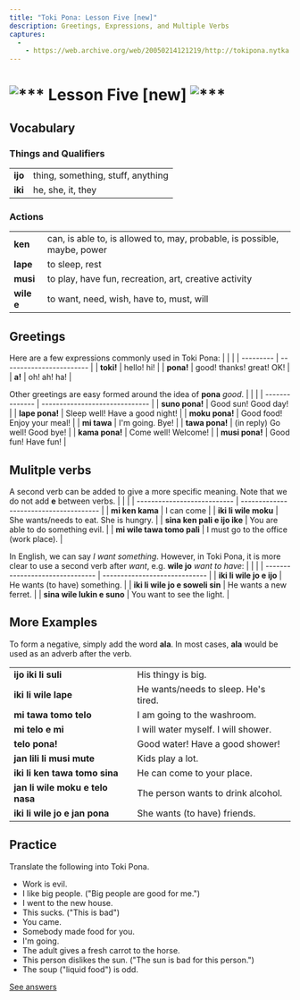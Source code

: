 ```yaml
---
title: "Toki Pona: Lesson Five [new]"
description: Greetings, Expressions, and Multiple Verbs
captures:
  -
    - https://web.archive.org/web/20050214121219/http://tokipona.nytka.org:80/about/lesson/tp5new.html
---
```


# ![***](/images/Sonja/swirl.gif) Lesson Five [new] ![***](/images/Sonja/swirl.gif)

## Vocabulary

### Things and Qualifiers
|         |                                   |
| ------- | --------------------------------- |
| **ijo** | thing, something, stuff, anything |
| **iki** | he, she, it, they                 |
### Actions
|            |                                                                          |
| ---------- | ------------------------------------------------------------------------ |
| **ken**    | can, is able to, is allowed to, may, probable, is possible, maybe, power |
| **lape**   | to sleep, rest                                                           |
| **musi**   | to play, have fun, recreation, art, creative activity                    |
| **wile e** | to want, need, wish, have to, must, will                                 |

## Greetings

Here are a few expressions commonly used in Toki Pona:
|           |                          |
| --------- | ------------------------ |
| **toki!** | hello! hi!               |
| **pona!** | good! thanks! great! OK! |
| **a!**    | oh! ah! ha!              |

Other greetings are easy formed around the idea of **pona** _good_.
|                |                                |
| -------------- | ------------------------------ |
| **suno pona!** | Good sun! Good day!            |
| **lape pona!** | Sleep well! Have a good night! |
| **moku pona!** | Good food! Enjoy your meal!    |
| **mi tawa**    | I'm going. Bye!                |
| **tawa pona!** | (in reply) Go well! Good bye!  |
| **kama pona!** | Come well! Welcome!            |
| **musi pona!** | Good fun! Have fun!            |

## Mulitple verbs

A second verb can be added to give a more specific meaning. Note that we do not add **e** between verbs.
|                             |                                        |
| --------------------------- | -------------------------------------- |
| **mi ken kama**             | I can come                             |
| **iki li wile moku**        | She wants/needs to eat. She is hungry. |
| **sina ken pali e ijo ike** | You are able to do something evil.     |
| **mi wile tawa tomo pali**  | I must go to the office (work place).  |

In English, we can say _I want something_. However, in Toki Pona, it is more clear to use a second verb after _want_, e.g. **wile jo** _want to have_:
|                                 |                               |
| ------------------------------- | ----------------------------- |
| **iki li wile jo e ijo**        | He wants (to have) something. |
| **iki li wile jo e soweli sin** | He wants a new ferret.        |
| **sina wile lukin e suno**      | You want to see the light.    |


## More Examples

To form a negative, simply add the word **ala**. In most cases, **ala** would be used as an adverb after the verb.

|                                  |                                      |
| -------------------------------- | ------------------------------------ |
| **ijo iki li suli**              | His thingy is big.                   |
| **iki li wile lape**             | He wants/needs to sleep. He's tired. |
| **mi tawa tomo telo**            | I am going to the washroom.          |
| **mi telo e mi**                 | I will water myself. I will shower.  |
| **telo pona!**                   | Good water! Have a good shower!      |
| **jan lili li musi mute**        | Kids play a lot.                     |
| **iki li ken tawa tomo sina**    | He can come to your place.           |
| **jan li wile moku e telo nasa** | The person wants to drink alcohol.   |
| **iki li wile jo e jan pona**    | She wants (to have) friends.         |

## Practice

Translate the following into Toki Pona.

- Work is evil. 
- I like big people. ("Big people are good for me.") 
- I went to the new house. 
- This sucks. ("This is bad") 
- You came. 
- Somebody made food for you. 
- I'm going. 
- The adult gives a fresh carrot to the horse. 
- This person dislikes the sun. ("The sun is bad for this person.") 
- The soup ("liquid food")  is odd. 

[See answers](ans4)